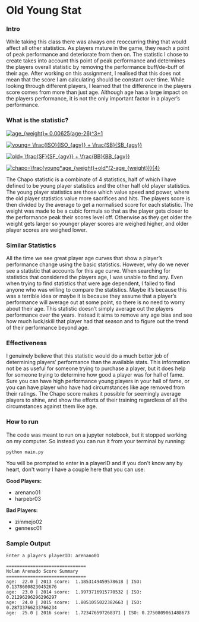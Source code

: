 # Old Young Stat

### Intro ###

While taking this class there was always one reoccurring thing that would affect all other statistics. As players mature in the game, they reach a point of peak performance and deteriorate from then on. The statistic I chose to create takes into account this point of peak performance and determines the players overall statistic by removing the performance buff/de-buff of their age. After working on this assignment, I realised that this does not mean that the score I am calculating should be constant over time. While looking through different players, I learned that the difference in the players score comes from more than just age. Although age has a large impact on the players performance, it is not the only important factor in a player’s performance.

### What is the statistic? ###

<a href="https://www.codecogs.com/eqnedit.php?latex=age_{weight}=&space;0.00625(age-26)^3&plus;1" target="_blank"><img src="https://latex.codecogs.com/gif.latex?age_{weight}=&space;0.00625(age-26)^3&plus;1" title="age_{weight}= 0.00625(age-26)^3+1" /></a>

<a href="https://www.codecogs.com/eqnedit.php?latex=young=&space;\frac{ISO}{ISO_{agv}}&space;&plus;&space;\frac{SB}{SB_{agv}}" target="_blank"><img src="https://latex.codecogs.com/gif.latex?young=&space;\frac{ISO}{ISO_{agv}}&space;&plus;&space;\frac{SB}{SB_{agv}}" title="young= \frac{ISO}{ISO_{agv}} + \frac{SB}{SB_{agv}}" /></a>

<a href="https://www.codecogs.com/eqnedit.php?latex=old=&space;\frac{SF}{SF_{agv}}&space;&plus;&space;\frac{BB}{BB_{agv}}" target="_blank"><img src="https://latex.codecogs.com/gif.latex?old=&space;\frac{SF}{SF_{agv}}&space;&plus;&space;\frac{BB}{BB_{agv}}" title="old= \frac{SF}{SF_{agv}} + \frac{BB}{BB_{agv}}" /></a>

<a href="https://www.codecogs.com/eqnedit.php?latex=chapo=\frac{young*age_{weight}&plus;old*(2-age_{weight})}{4}" target="_blank"><img src="https://latex.codecogs.com/gif.latex?chapo=\frac{young*age_{weight}&plus;old*(2-age_{weight})}{4}" title="chapo=\frac{young*age_{weight}+old*(2-age_{weight})}{4}" /></a>

The Chapo statistic is a combinate of 4 statistics, half of which I have defined to be young player statistics and the other half old player statistics. The young player statistics are those which value speed and power, where the old player statistics value more sacrifices and hits. The players score is then divided by the average to get a normalised score for each statistic. The weight was made to be a cubic formula so that as the player gets closer to the performance peak their scores level off. Otherwise as they get older the weight gets larger so younger player scores are weighed higher, and older player scores are weighed lower. 

### Similar Statistics ###

All the time we see great player age curves that show a player’s performance change using the basic statistics. However, why do we never see a statistic that accounts for this age curve. When searching for statistics that considered the players age, I was unable to find any. Even when trying to find statistics that were age dependent, I failed to find anyone who was willing to compare the statistics. Maybe it’s because this was a terrible idea or maybe it is because they assume that a player’s performance will average out at some point, so there is no need to worry about their age. This statistic doesn’t simply average out the players performance over the years. Instead it aims to remove any age bias and see how much luck/skill that player had that season and to figure out the trend of their performance beyond age.

### Effectiveness ###

I genuinely believe that this statistic would do a much better job of determining players’ performance than the available stats. This information not be as useful for someone trying to purchase a player, but it does help for someone trying to determine how good a player was for hall of fame. Sure you can have high performance young players in your hall of fame, or you can have player who have had circumstances like age removed from their ratings. The Chapo score makes it possible for seemingly average players to shine, and show the efforts of their training regardless of all the circumstances against them like age.

###  How to run ###

The code was meant to run on a jupyter notebook, but it stopped working on my computer. So instead you can run it from your terminal by running:

```
python main.py
```

You will be prompted to enter in a playerID and if you don't know any by heart, don't worry I have a couple here that you can use:

**Good Players:**

- arenano01
- harpebr03

**Bad Players:**

- zimmejo02
- gennesc01

### Sample Output ###

```
Enter a players playerID: arenano01

==============================
Nolan Arenado Score Summary
==============================
age:  22.0 | 2013 score:  1.1853149459578618 | ISO: 0.13786008230452676
age:  23.0 | 2014 score:  1.9973716915770532 | ISO: 0.21296296296296297
age:  24.0 | 2015 score:  1.8051055022382663 | ISO: 0.28733766233766234
age:  25.0 | 2016 score:  1.723476597268371 | ISO: 0.2750809061488673
```
